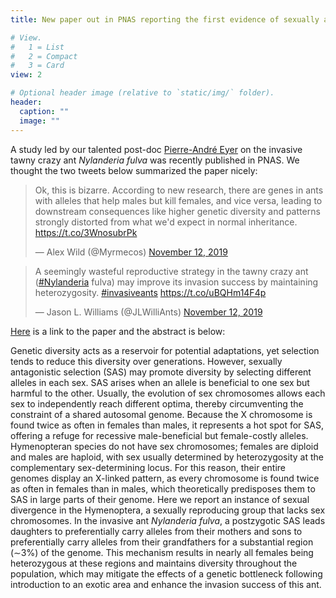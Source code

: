 ```yaml
---
title: New paper out in PNAS reporting the first evidence of sexually antagonistic selection in a hymenopteran

# View.
#   1 = List
#   2 = Compact
#   3 = Card
view: 2

# Optional header image (relative to `static/img/` folder).
header:
  caption: ""
  image: ""
---
```

A study led by our talented post-doc [Pierre-André Eyer](https://vargolab.netlify.com/authors/pierre/) on the invasive tawny crazy ant *Nylanderia fulva* was recently published in PNAS. We thought the two tweets below summarized the paper nicely:

<blockquote class="twitter-tweet" data-lang="en"><p lang="en" dir="ltr">Ok, this is bizarre. According to new research, there are genes in ants with alleles that help males but kill females, and vice versa, leading to downstream consequences like higher genetic diversity and patterns strongly distorted from what we&#39;d expect in normal inheritance. <a href="https://t.co/3WnosubrPk">https://t.co/3WnosubrPk</a></p>&mdash; Alex Wild (@Myrmecos) <a href="https://twitter.com/Myrmecos/status/1194331025171767296?ref_src=twsrc%5Etfw">November 12, 2019</a></blockquote>
<script async src="https://platform.twitter.com/widgets.js" charset="utf-8"></script>

<blockquote class="twitter-tweet" data-lang="en"><p lang="en" dir="ltr">A seemingly wasteful reproductive strategy in the tawny crazy ant (<a href="https://twitter.com/hashtag/Nylanderia?src=hash&amp;ref_src=twsrc%5Etfw">#Nylanderia</a> fulva) may improve its invasion success by maintaining heterozygosity. <a href="https://twitter.com/hashtag/invasiveants?src=hash&amp;ref_src=twsrc%5Etfw">#invasiveants</a> <a href="https://t.co/uBQHm14F4p">https://t.co/uBQHm14F4p</a></p>&mdash; Jason L. Williams (@JLWilliAnts) <a href="https://twitter.com/JLWilliAnts/status/1194326624772055041?ref_src=twsrc%5Etfw">November 12, 2019</a></blockquote>
<script async src="https://platform.twitter.com/widgets.js" charset="utf-8"></script>

[Here](https://www.pnas.org/content/early/2019/11/11/1906568116) is a link to the paper and the abstract is below:

Genetic diversity acts as a reservoir for potential adaptations, yet selection tends to reduce this diversity over generations. However, sexually antagonistic selection (SAS) may promote diversity by selecting different alleles in each sex. SAS arises when an allele is beneficial to one sex but harmful to the other. Usually, the evolution of sex chromosomes allows each sex to independently reach different optima, thereby circumventing the constraint of a shared autosomal genome. Because the X chromosome is found twice as often in females than males, it represents a hot spot for SAS, offering a refuge for recessive male-beneficial but female-costly alleles. Hymenopteran species do not have sex chromosomes; females are diploid and males are haploid, with sex usually determined by heterozygosity at the complementary sex-determining locus. For this reason, their entire genomes display an X-linked pattern, as every chromosome is found twice as often in females than in males, which theoretically predisposes them to SAS in large parts of their genome. Here we report an instance of sexual divergence in the Hymenoptera, a sexually reproducing group that lacks sex chromosomes. In the invasive ant *Nylanderia fulva*, a postzygotic SAS leads daughters to preferentially carry alleles from their mothers and sons to preferentially carry alleles from their grandfathers for a substantial region (∼3%) of the genome. This mechanism results in nearly all females being heterozygous at these regions and maintains diversity throughout the population, which may mitigate the effects of a genetic bottleneck following introduction to an exotic area and enhance the invasion success of this ant.
